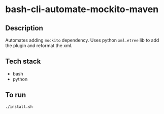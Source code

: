 # bash-cli-automate-mockito-maven

## Description
Automates adding `mockito` dependency.
Uses python `xml.etree` lib to add the plugin
and reformat the xml.

## Tech stack
- bash
- python

## To run
`./install.sh`
